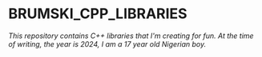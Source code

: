 # BRUMSKI_CPP_LIBRARIES

*This repository contains C++ libraries that I'm creating for fun. At the time of writing, the year is 2024, I am a 17 year old Nigerian boy.*